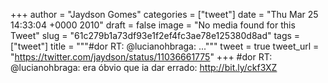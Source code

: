 
+++
author = "Jaydson Gomes"
categories = ["tweet"]
date = "Thu Mar 25 14:33:04 +0000 2010"
draft = false
image = "No media found for this Tweet"
slug = "61c279b1a73df93e1f2ef4fc3ae78e125380d8ad"
tags = ["tweet"]
title = """#dor RT: @lucianohbraga: ..."""
tweet = true
tweet_url = "https://twitter.com/jaydson/status/11036661775"
+++
#dor RT: @lucianohbraga: era óbvio que ia dar errado: http://bit.ly/ckf3XZ
